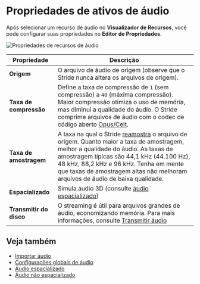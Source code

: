 # Propriedades de ativos de áudio

Após selecionar um recurso de áudio no **Visualizador de Recursos**, você pode configurar suas propriedades no **Editor de Propriedades**.

![Propriedades de recursos de áudio](media/audio-asset-properties.png)

| Propriedade | Descrição |
|----------|----------
| **Origem** | O arquivo de áudio de origem (observe que o Stride nunca altera os arquivos de origem). |
| **Taxa de compressão** | Define a taxa de compressão de `1` (sem compressão) a `40` (máxima compressão). Maior compressão otimiza o uso de memória, mas diminui a qualidade do áudio. O Stride comprime arquivos de áudio com o codec de código aberto [Opus/Celt](https://en.wikipedia.org/wiki/CELT). |
| **Taxa de amostragem** | A taxa na qual o Stride [reamostra](https://en.wikipedia.org/wiki/Sampling_(signal_processing)#Sampling_rate) o arquivo de origem. Quanto maior a taxa de amostragem, melhor a qualidade do áudio. As taxas de amostragem típicas são 44,1 kHz (44.100 Hz), 48 kHz, 88,2 kHz e 96 kHz. Tenha em mente que taxas de amostragem altas não melhoram arquivos de áudio de baixa qualidade. |
| **Espacializado** | Simula áudio 3D (consulte [áudio espacializado](spatialized-audio.md)) |
| **Transmitir do disco** | O streaming é útil para arquivos grandes de áudio, economizando memória. Para mais informações, consulte [Transmitir áudio](stream-audio.md) |

## Veja também

* [Importar áudio](import-audio.md)
* [Configurações globais de áudio](global-audio-settings.md)
* [Áudio espacializado](spatialized-audio.md)
* [Áudio não espacializado](non-spatialized-audio.md)